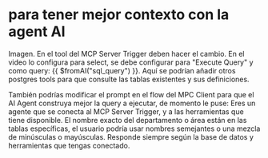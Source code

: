 
# para tener mejor contexto con la agent AI
Imagen. En el tool del MCP Server Trigger deben hacer el cambio. En el video lo configura para select, se debe configurar para "Execute Query" y como query: {{ $fromAI("sql_query") }}. Aquí se podrían añadir otros postgres tools para que consulte las tablas existentes y sus definiciones.

También podrías modificar el prompt en el flow del MPC Client para que el AI Agent construya mejor la query a ejecutar, de momento le puse: Eres un agente que se conecta al MCP Server Trigger, y a las herramientas que tiene disponible. El nombre exacto del departamento o área están en las tablas específicas, el usuario podría usar nombres semejantes o una mezcla de minúsculas o mayúsculas. Responde siempre según la base de datos y herramientas que tengas conectado.
